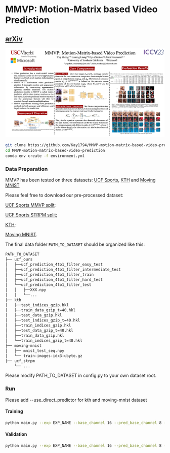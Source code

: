 # MMVP: Motion-Matrix based Video Prediction
## [arXiv](https://arxiv.org/abs/2308.16154)
![Poster](./images/poster.jpg)


```bash
git clone https://github.com/Kay1794/MMVP-motion-matrix-based-video-prediction.git
cd MMVP-motion-matrix-based-video-prediction
conda env create -f environment.yml
```

### Data Preparation
MMVP has been tested on three datasets: [UCF Sports](https://www.crcv.ucf.edu/data/UCF_Sports_Action.php), [KTH](https://www.csc.kth.se/cvap/actions/) and [Moving MNIST](https://www.cs.toronto.edu/~nitish/unsupervised_video/)

Please feel free to download our pre-processed dataset:

[UCF Sports MMVP split](https://drive.google.com/drive/folders/12-edQGEKGf6d6mjiiKPF0X0v3ugQwyUM?usp=drive_link); 

[UCF Sports STRPM split](TBD); 

[KTH](https://drive.google.com/drive/folders/1QXWveHrLzpFeqeSPjLuBqw9ZZzOIDnws?usp=drive_link); 

[Moving MNIST](https://drive.google.com/drive/folders/1UhMxaP9sAybpqQBR5u6pLL3EPXVN-wrX?usp=drive_link).

The final data folder `PATH_TO_DATASET` should be organized like this:

```
PATH_TO_DATASET
├── ucf_ours
│   ├──ucf_prediction_4to1_filter_easy_test  
│   ├──ucf_prediction_4to1_filter_intermediate_test  
│   ├──ucf_prediction_4to1_filter_train
│   ├──ucf_prediction_4to1_filter_hard_test  
│   └──ucf_prediction_4to1_filter_test 
│   │   ├──XXX.npy
│   │   └──...
├── kth
│   ├──test_indices_gzip.hkl       
│   ├──train_data_gzip_t=40.hkl
│   ├──test_data_gzip.hkl       
│   ├──test_indices_gzip_t=40.hkl  
│   ├──train_indices_gzip.hkl
│   ├──test_data_gzip_t=40.hkl  
│   ├──train_data_gzip.hkl         
│   └──train_indices_gzip_t=40.hkl
├── moving-mnist
│   ├── mnist_test_seq.npy  
│   └── train-images-idx3-ubyte.gz
├── ucf_strpm
    └── ...
```

Please modify PATH_TO_DATASET in config.py to your own dataset root. 

### Run
Please add --use_direct_predictor for kth and moving-mnist dataset
#### Training

```bash
python main.py --exp EXP_NAME --base_channel 16 --pred_base_channel 8 --mode train --dataset ucf_4to1 --rot_aug --flip_aug --cos_restart --t_period 50 --nepoch 50 --loss_list recon --batch 3 --logpath ./results/ --filter_block --scale_in_use 3 --res_cat_img --downsample_scale 2 4 2 --lr 1e-3 --log
```

#### Validation 
```bash
python main.py --exp EXP_NAME --base_channel 16 --pred_base_channel 8 --mode val --dataset ucf_4to1 --rot_aug --flip_aug --cos_restart --t_period 50 --nepoch 50 --loss_list recon --batch 3 --logpath ./results/ --filter_block --scale_in_use 3 --res_cat_img --downsample_scale 2 4 2 --lr 1e-3 --log --resume PATH_TO_PTH_FILE
```